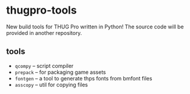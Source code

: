 # thugpro-tools

New build tools for THUG Pro written in Python! The source code will be provided in another repository.

## tools
- `qcompy` – script compiler
- `prepack` – for packaging game assets
- `fontgen` – a tool to generate thps fonts from bmfont files
- `asscopy` – util for copying files
